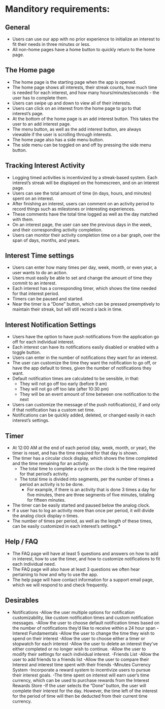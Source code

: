# Manditory requirements:

## General
- Users can use our app with no prior experience to initialize an interest to fit their needs in three minutes or less.
- All non-home pages have a home button to quickly return to the home page.
## The Home page
- The home page is the starting page when the app is opened.
- The home page shows all interests, their streak counts, how much time is needed for each interest, and how many hours/minutes/seconds - the user has to complete them.
- Users can swipe up and down to view all of their interests.
- Users can click on an interest from the home page to go to that interest’s page.
- At the bottom of the home page is an add interest button. This takes the user to an add interest page.
- The menu button, as well as the add interest button, are always viewable if the user is scrolling through interests.
- The home page also has a side menu button.
- The side menu can be toggled on and off by pressing the side menu button.
## Tracking Interest Activity
- Logging timed activities is incentivized by a streak-based system. Each interest’s streak will be displayed on the homescreen, and on an interest page.
- Users can see the total amount of time (in days, hours, and minutes) spent on an interest.
- After finishing an interest, users can comment on an activity period to record things such as milestones or interesting experiences.
- These comments have the total time logged as well as the day matched with them.
- On an interest page, the user can see the previous days in the week, and their corresponding activity completion.
- Users can monitor their activity completion time on a bar graph, over the span of days, months, and years.
## Interest Time settings
- Users can enter how many times per day, week, month, or even year, a user wants to do an action.
- Users must easily be able to set and change the amount of time they commit to an interest.
- Each interest has a corresponding timer, which shows the time needed for that interest period.
- Timers can be paused and started.
- Near the timer is a “Done” button, which can be pressed preemptively to maintain their streak, but will still record a lack in time.
## Interest Notification Settings
- Users have the option to have push notifications from the application go off for each individual interest.
- Each interest can have its notifications easily disabled or enabled with a toggle button.
- Users can enter in the number of notifications they want for an interest.
- The user can customize the time they want the notification to go off, or have the app default to times, given the number of notifications they want.
- Default notification times are calculated to be sensible, in that:
   - They will not go off too early (before 9 am)
   - They will not go off too late (after 10:30 pm)
   - They will be an event amount of time between one notification to the next
- Users can customize the message of the push notification(s), if and only if that notification has a custom set time.
- Notifications can be quickly added, deleted, or changed easily in each interest’s settings.
## Timer
- At 12:00 AM at the end of each period (day, week, month, or year), the timer is reset, and has the time required for that day is shown.
- The timer has a circular clock display, which shows the time completed and the time remaining for an activity.
   - The total time to complete a cycle on the clock is the time required for that period’s activity.
   - The total time is divided into segments, per the number of times a period an activity is to be done.
      - For example, if there is an activity that is done 3 times a day for five minutes, there are three segments of five minutes, totaling for fifteen minutes.
- The timer can be easily started and paused below the analog clock.
- If a user has to log an activity more than once per period, it will divide the analog clock display n times.
- The number of times per period, as well as the length of these times, can be easily customized in each interest’s settings.*
## Help / FAQ
- The FAQ page will have at least 5 questions and answers on how to add in interest, how to use the timer, and how to customize notifications to fit each individual need.
- The FAQ page will also have at least 3 questions we often hear pertaining to how and why to use the app.
- The help page will have contact information for a support email page, which we will respond to and check frequently.
## Desirables
- Notifications
   -Allow the user multiple options for notification customizability, like custom notification times and custom notification messages.
   -Allow the user to choose default notification times based on the number of notifications they’d like to receive within a 24 hour span
-Interest Fundamentals
   -Allow the user to change the time they wish to spend on their interest
   -Allow the user to choose either a timer or stopwatch for each interest
   -Allow the user to delete an interest they’ve either completed or no longer wish to continue.
   -Allow the user to modify their settings for each individual interest.
-Friends List
   -Allow the user to add friends to a friends list
   -Allow the user to compare their Interest and interest time spent with their friends
-Minutes Currency System
   -Incorporate a reward system to incentivize users to pursue their interest goals.
   -The time spent on interest will earn user’s time currency, which can be used to purchase rewards from the Interest Rewards Store
   -If the user selects the “Done” button, the user will complete their interest for the day. However, the time left of the interest for the period of time will then be deducted from their current time currency.
